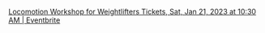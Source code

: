 [Locomotion Workshop for Weightlifters Tickets, Sat, Jan 21, 2023 at 10:30 AM | Eventbrite](https://www.eventbrite.com/e/locomotion-workshop-for-weightlifters-tickets-433221586427?utm_source=eventbrite&utm_medium=email&utm_campaign=post_publish&utm_content=shortLinkNewEmail)